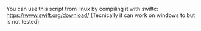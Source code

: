 You can use this script from linux by compiling it with swiftc:
https://www.swift.org/download/
(Tecnically it can work on windows to but is not tested)
